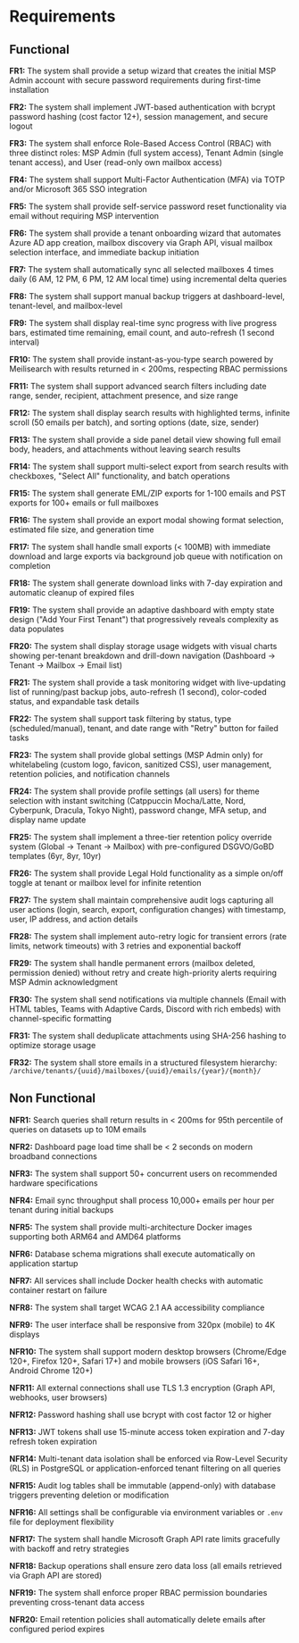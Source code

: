 # Requirements

## Functional

**FR1:** The system shall provide a setup wizard that creates the initial MSP Admin account with secure password requirements during first-time installation

**FR2:** The system shall implement JWT-based authentication with bcrypt password hashing (cost factor 12+), session management, and secure logout

**FR3:** The system shall enforce Role-Based Access Control (RBAC) with three distinct roles: MSP Admin (full system access), Tenant Admin (single tenant access), and User (read-only own mailbox access)

**FR4:** The system shall support Multi-Factor Authentication (MFA) via TOTP and/or Microsoft 365 SSO integration

**FR5:** The system shall provide self-service password reset functionality via email without requiring MSP intervention

**FR6:** The system shall provide a tenant onboarding wizard that automates Azure AD app creation, mailbox discovery via Graph API, visual mailbox selection interface, and immediate backup initiation

**FR7:** The system shall automatically sync all selected mailboxes 4 times daily (6 AM, 12 PM, 6 PM, 12 AM local time) using incremental delta queries

**FR8:** The system shall support manual backup triggers at dashboard-level, tenant-level, and mailbox-level

**FR9:** The system shall display real-time sync progress with live progress bars, estimated time remaining, email count, and auto-refresh (1 second interval)

**FR10:** The system shall provide instant-as-you-type search powered by Meilisearch with results returned in < 200ms, respecting RBAC permissions

**FR11:** The system shall support advanced search filters including date range, sender, recipient, attachment presence, and size range

**FR12:** The system shall display search results with highlighted terms, infinite scroll (50 emails per batch), and sorting options (date, size, sender)

**FR13:** The system shall provide a side panel detail view showing full email body, headers, and attachments without leaving search results

**FR14:** The system shall support multi-select export from search results with checkboxes, "Select All" functionality, and batch operations

**FR15:** The system shall generate EML/ZIP exports for 1-100 emails and PST exports for 100+ emails or full mailboxes

**FR16:** The system shall provide an export modal showing format selection, estimated file size, and generation time

**FR17:** The system shall handle small exports (< 100MB) with immediate download and large exports via background job queue with notification on completion

**FR18:** The system shall generate download links with 7-day expiration and automatic cleanup of expired files

**FR19:** The system shall provide an adaptive dashboard with empty state design ("Add Your First Tenant") that progressively reveals complexity as data populates

**FR20:** The system shall display storage usage widgets with visual charts showing per-tenant breakdown and drill-down navigation (Dashboard → Tenant → Mailbox → Email list)

**FR21:** The system shall provide a task monitoring widget with live-updating list of running/past backup jobs, auto-refresh (1 second), color-coded status, and expandable task details

**FR22:** The system shall support task filtering by status, type (scheduled/manual), tenant, and date range with "Retry" button for failed tasks

**FR23:** The system shall provide global settings (MSP Admin only) for whitelabeling (custom logo, favicon, sanitized CSS), user management, retention policies, and notification channels

**FR24:** The system shall provide profile settings (all users) for theme selection with instant switching (Catppuccin Mocha/Latte, Nord, Cyberpunk, Dracula, Tokyo Night), password change, MFA setup, and display name update

**FR25:** The system shall implement a three-tier retention policy override system (Global → Tenant → Mailbox) with pre-configured DSGVO/GoBD templates (6yr, 8yr, 10yr)

**FR26:** The system shall provide Legal Hold functionality as a simple on/off toggle at tenant or mailbox level for infinite retention

**FR27:** The system shall maintain comprehensive audit logs capturing all user actions (login, search, export, configuration changes) with timestamp, user, IP address, and action details

**FR28:** The system shall implement auto-retry logic for transient errors (rate limits, network timeouts) with 3 retries and exponential backoff

**FR29:** The system shall handle permanent errors (mailbox deleted, permission denied) without retry and create high-priority alerts requiring MSP Admin acknowledgment

**FR30:** The system shall send notifications via multiple channels (Email with HTML tables, Teams with Adaptive Cards, Discord with rich embeds) with channel-specific formatting

**FR31:** The system shall deduplicate attachments using SHA-256 hashing to optimize storage usage

**FR32:** The system shall store emails in a structured filesystem hierarchy: `/archive/tenants/{uuid}/mailboxes/{uuid}/emails/{year}/{month}/`

## Non Functional

**NFR1:** Search queries shall return results in < 200ms for 95th percentile of queries on datasets up to 10M emails

**NFR2:** Dashboard page load time shall be < 2 seconds on modern broadband connections

**NFR3:** The system shall support 50+ concurrent users on recommended hardware specifications

**NFR4:** Email sync throughput shall process 10,000+ emails per hour per tenant during initial backups

**NFR5:** The system shall provide multi-architecture Docker images supporting both ARM64 and AMD64 platforms

**NFR6:** Database schema migrations shall execute automatically on application startup

**NFR7:** All services shall include Docker health checks with automatic container restart on failure

**NFR8:** The system shall target WCAG 2.1 AA accessibility compliance

**NFR9:** The user interface shall be responsive from 320px (mobile) to 4K displays

**NFR10:** The system shall support modern desktop browsers (Chrome/Edge 120+, Firefox 120+, Safari 17+) and mobile browsers (iOS Safari 16+, Android Chrome 120+)

**NFR11:** All external connections shall use TLS 1.3 encryption (Graph API, webhooks, user browsers)

**NFR12:** Password hashing shall use bcrypt with cost factor 12 or higher

**NFR13:** JWT tokens shall use 15-minute access token expiration and 7-day refresh token expiration

**NFR14:** Multi-tenant data isolation shall be enforced via Row-Level Security (RLS) in PostgreSQL or application-enforced tenant filtering on all queries

**NFR15:** Audit log tables shall be immutable (append-only) with database triggers preventing deletion or modification

**NFR16:** All settings shall be configurable via environment variables or `.env` file for deployment flexibility

**NFR17:** The system shall handle Microsoft Graph API rate limits gracefully with backoff and retry strategies

**NFR18:** Backup operations shall ensure zero data loss (all emails retrieved via Graph API are stored)

**NFR19:** The system shall enforce proper RBAC permission boundaries preventing cross-tenant data access

**NFR20:** Email retention policies shall automatically delete emails after configured period expires
